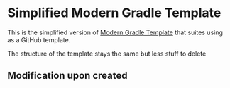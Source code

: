 # Simplified Modern Gradle Template

This is the simplified version of [Modern Gradle Template](https://github.com/CXwudi/modern-gradle-template) that suites using as a GitHub template.

The structure of the template stays the same but less stuff to delete

## Modification upon created

